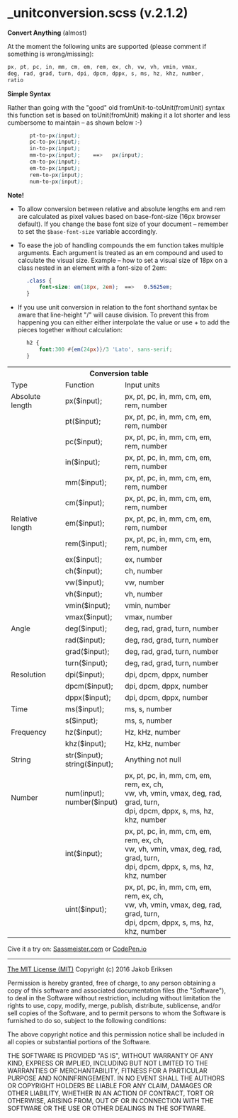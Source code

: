 _unitconversion.scss (v.2.1.2)
==============

**Convert Anything** (almost)

At the moment the following units are supported (please comment if something is wrong/missing):

````SCSS
px, pt, pc, in, mm, cm, em, rem, ex, ch, vw, vh, vmin, vmax, 
deg, rad, grad, turn, dpi, dpcm, dppx, s, ms, hz, khz, number,
ratio 
````


**Simple Syntax**

Rather than going with the "good" old fromUnit-to-toUnit(fromUnit) syntax this function set is based on toUnit(fromUnit) making it a lot shorter and less cumbersome to maintain – as shown below :-)

````SCSS
       pt-to-px(input);
       pc-to-px(input);       
       in-to-px(input);       
       mm-to-px(input);    ==>   px(input);   
       cm-to-px(input);              
       em-to-px(input);              
       rem-to-px(input);                     
       num-to-px(input);  
`````
**Note!**

* To allow conversion between relative and absolute lengths em and rem are calculated as pixel values based on base-font-size (16px browser default). If you change the base font size of your document – remember to set the <code>$base-font-size</code> variable accordingly.

* To ease the job of handling compounds the em function takes multiple arguments. Each argument is treated as an em compound and used to calculate the visual size.
Example – how to set a visual size of 18px on a class nested in an element with a font-size of 2em:
````SCSS
      .class {
          font-size: em(18px, 2em);  ==>   0.5625em;
      }
`````
* If you use unit conversion in relation to the font shorthand syntax be aware that line-height "/" will cause division. To prevent this from happening you can either either interpolate the value or use + to add the pieces together without calculation:
````SCSS
      h2 { 
          font:300 #{em(24px)}/3 'Lato', sans-serif;
      }
````
<table>
<tr><th colspan="3">Conversion table</th></tr>
<tr><td>Type</td><td>Function</td><td>Input units</td></tr>
<tr><td>Absolute length</td><td>px($input);</td><td>px, pt, pc, in, mm, cm, em, rem, number</td></tr>
<tr><td>               </td><td>pt($input);</td><td>px, pt, pc, in, mm, cm, em, rem, number</td></tr>
<tr><td>               </td><td>pc($input);</td><td>px, pt, pc, in, mm, cm, em, rem, number</td></tr>
<tr><td>               </td><td>in($input);</td><td>px, pt, pc, in, mm, cm, em, rem, number</td></tr>
<tr><td>               </td><td>mm($input);</td><td>px, pt, pc, in, mm, cm, em, rem, number</td></tr>
<tr><td>               </td><td>cm($input);</td><td>px, pt, pc, in, mm, cm, em, rem, number</td></tr>

<tr><td>Relative length</td><td>em($input);</td><td>px, pt, pc, in, mm, cm, em, rem, number</td></tr>
<tr><td>               </td><td>rem($input);</td><td>px, pt, pc, in, mm, cm, em, rem, number</td></tr>
<tr><td>               </td><td>ex($input);</td><td>ex, number                              </td></tr>
<tr><td>               </td><td>ch($input);</td><td>ch, number                              </td></tr>
<tr><td>               </td><td>vw($input);</td><td>vw, number                              </td></tr>
<tr><td>               </td><td>vh($input);</td><td>vh, number                              </td></tr>
<tr><td>               </td><td>vmin($input);</td><td>vmin, number                          </td></tr>
<tr><td>               </td><td>vmax($input);</td><td>vmax, number                          </td></tr>

<tr><td>Angle          </td><td>deg($input);</td><td>deg, rad, grad, turn, number           </td></tr>
<tr><td>               </td><td>rad($input);</td><td>deg, rad, grad, turn, number           </td></tr>
<tr><td>               </td><td>grad($input);</td><td>deg, rad, grad, turn, number          </td></tr>
<tr><td>               </td><td>turn($input);</td><td>deg, rad, grad, turn, number          </td></tr>

<tr><td>Resolution     </td><td>dpi($input);</td><td>dpi, dpcm, dppx, number                </td></tr>
<tr><td>               </td><td>dpcm($input);</td><td>dpi, dpcm, dppx, number               </td></tr>
<tr><td>               </td><td>dppx($input);</td><td>dpi, dpcm, dppx, number               </td></tr>

<tr><td>Time           </td><td>ms($input);</td><td>ms, s, number                           </td></tr>
<tr><td>               </td><td>s($input);</td><td> ms, s, number                            </td></tr>

<tr><td>Frequency      </td><td>hz($input);</td><td>Hz, kHz, number                         </td></tr>
<tr><td>               </td><td>khz($input);</td><td>Hz, kHz, number                        </td></tr>


<tr><td>String        </td><td>str($input);<br>string($input);</td><td>Anything not null                       </td></tr>
<tr><td>Number        </td><td>num(input);<br>number($input)</td>
<td>px, pt, pc, in, mm, cm, em, rem, ex, ch,<br>vw, vh, vmin, vmax, deg, rad, grad, turn,<br>dpi, dpcm, dppx, s, ms, hz, khz, number</td></tr>
<tr><td>              </td><td>int($input);</td>
<td>px, pt, pc, in, mm, cm, em, rem, ex, ch,<br>vw, vh, vmin, vmax, deg, rad, grad, turn,<br>dpi, dpcm, dppx, s, ms, hz, khz, number</td></tr>
<tr><td>              </td><td>uint($input);</td>
<td>px, pt, pc, in, mm, cm, em, rem, ex, ch,<br>vw, vh, vmin, vmax, deg, rad, grad, turn,<br>dpi, dpcm, dppx, s, ms, hz, khz, number</td></tr>
</table>


Cive it a try on:
[Sassmeister.com](http://www.sassmeister.com/gist/81feb28c986a212f401b) or [CodePen.io](http://codepen.io/jakob-e/pen/AHunv)


<hr>


[The MIT License (MIT)](https://opensource.org/licenses/MIT)
Copyright (c) 2016 Jakob Eriksen

Permission is hereby granted, free of charge, to any person obtaining a copy of this software and associated documentation files (the "Software"), to deal in the Software without restriction, including without limitation the rights to use, copy, modify, merge, publish, distribute, sublicense, and/or sell copies of the Software, and to permit persons to whom the Software is furnished to do so, subject to the following conditions:

The above copyright notice and this permission notice shall be included in all copies or substantial portions of the Software.

THE SOFTWARE IS PROVIDED "AS IS", WITHOUT WARRANTY OF ANY KIND, EXPRESS OR IMPLIED, INCLUDING BUT NOT LIMITED TO THE WARRANTIES OF MERCHANTABILITY, FITNESS FOR A PARTICULAR PURPOSE AND NONINFRINGEMENT. IN NO EVENT SHALL THE AUTHORS OR COPYRIGHT HOLDERS BE LIABLE FOR ANY CLAIM, DAMAGES OR OTHER LIABILITY, WHETHER IN AN ACTION OF CONTRACT, TORT OR OTHERWISE, ARISING FROM, OUT OF OR IN CONNECTION WITH THE SOFTWARE OR THE USE OR OTHER DEALINGS IN THE SOFTWARE.

